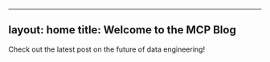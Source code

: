 
---
layout: home
title: Welcome to the MCP Blog
---

Check out the latest post on the future of data engineering!
